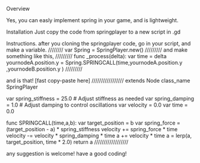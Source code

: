 Overview

Yes, you can easly implement spring in your game, and is lightweight.

Installation
Just copy the code from springplayer to a new script in .gd

Instructions.
after you cloning the springplayer code, go in your script, and make a variable.
////////
var Spring = SpringPlayer.new()
/////////
and make something like this,
/////////
func _process(delta):
	var time = delta
	yournodeA.position.y = Spring.SPRINGCALL(time,yournodeA.position.y ,yournodeB.position.y )
/////////

and is that!
[fast copy-paste here]
/////////////////
extends Node
class_name SpringPlayer

var spring_stiffness = 25.0  # Adjust stiffness as needed
var spring_damping = 1.0    # Adjust damping to control oscillations
var velocity = 0.0
var time = 0.0

func SPRINGCALL(time,a,b):
	var target_position = b
	var spring_force = (target_position - a) * spring_stiffness
	velocity += spring_force * time
	velocity -= velocity * spring_damping * time 
	a += velocity * time
	a = lerp(a, target_position, time * 2.0)
	return a
//////////////////

any suggestion is welcome! have a good coding!
